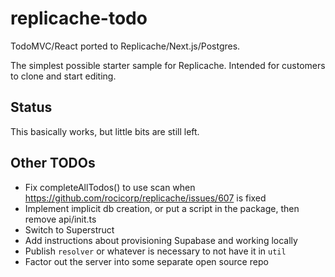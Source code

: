 # replicache-todo

TodoMVC/React ported to Replicache/Next.js/Postgres.

The simplest possible starter sample for Replicache.
Intended for customers to clone and start editing.

## Status

This basically works, but little bits are still left.

## Other TODOs

- Fix completeAllTodos() to use scan when https://github.com/rocicorp/replicache/issues/607 is fixed
- Implement implicit db creation, or put a script in the package, then remove api/init.ts
- Switch to Superstruct
- Add instructions about provisioning Supabase and working locally
- Publish `resolver` or whatever is necessary to not have it in `util`
- Factor out the server into some separate open source repo
